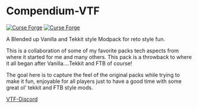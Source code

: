 # Compendium-VTF

[![Curse Forge](http://cf.way2muchnoise.eu/full_ce-vtf-retro-tekk_downloads.svg)](https://www.curseforge.com/minecraft/modpacks/ce-vtf-retro-tekk)  [![Curse Forge](http://cf.way2muchnoise.eu/versions/ce-vtf-retro-tekk.svg)](https://www.curseforge.com/minecraft/modpacks/ce-vtf-retro-tekk)

A Blended up Vanilla and Tekkit style Modpack for reto style fun.

This is a collaboration of some of my favorite packs tech aspects from where it started for me and many others. This pack is a throwback to where it all began after Vanilla....Tekkit and FTB of course!  

The goal here is to capture the feel of the original packs while trying to make it fun, enjoyable for all players just to have a good time with some great ol' tekkit and FTB style mods.

<a href="http://discord.gg/Q4Y6dNV">VTF-Discord</a>
 
